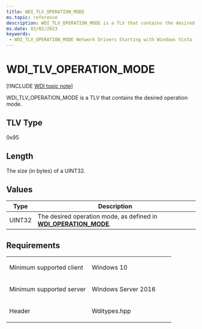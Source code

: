```yaml
---
title: WDI_TLV_OPERATION_MODE
ms.topic: reference
description: WDI_TLV_OPERATION_MODE is a TLV that contains the desired operation mode.
ms.date: 03/02/2023
keywords:
 - WDI_TLV_OPERATION_MODE Network Drivers Starting with Windows Vista
---
```


# WDI\_TLV\_OPERATION\_MODE

[!INCLUDE [WDI topic note](../includes/wdi-version-warning.md)]


WDI\_TLV\_OPERATION\_MODE is a TLV that contains the desired operation mode.

## TLV Type


0x95

## Length


The size (in bytes) of a UINT32.

## Values


| Type   | Description                                                                                        |
|--------|----------------------------------------------------------------------------------------------------|
| UINT32 | The desired operation mode, as defined in [**WDI\_OPERATION\_MODE**](/windows-hardware/drivers/ddi/dot11wdi/ne-dot11wdi-_wdi_operation_mode). |

 

## Requirements

<table>
<colgroup>
<col width="50%" />
<col width="50%" />
</colgroup>
<tbody>
<tr class="odd">
<td><p>Minimum supported client</p></td>
<td><p>Windows 10</p></td>
</tr>
<tr class="even">
<td><p>Minimum supported server</p></td>
<td><p>Windows Server 2016</p></td>
</tr>
<tr class="odd">
<td><p>Header</p></td>
<td>Wditypes.hpp</td>
</tr>
</tbody>
</table>

 

